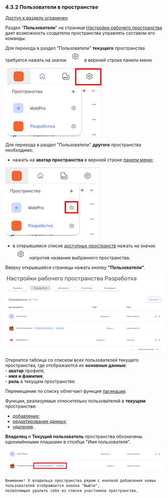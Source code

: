 ### 4.3.2 Пользователи в пространстве

[Доступ к разделу ограничен](9_roles/9.2_access.md)

Раздел "**Пользователи**" на странице [Настройки рабочего пространства](4_workspace/4.3_settings/4.3_settings.md) дает возможность создателю пространства управлять составом его команды.

Для перехода в раздел "Пользователи" **текущего** пространства требуется нажать на значок ![шестерёнка](/imgs/шестерёнка.jpg) в верхней строке панели меню

![4.3-0](/imgs/4.3-0.jpg)

Для перехода в раздел "Пользователи" **другого** пространства необходимо:

- нажать на **аватар пространства** в верхней строке [панели меню](3_menu/3_menu.md);

![4.3-1](/imgs/4.3-1.jpg)

- в открывшемся списке [доступных пространств](4_workspace/4.1_me_workspaces.md) нажать на значок ![шестерёнка](/imgs/шестерёнка.jpg) напротив названия выбранного пространства.  

Вверху открывшейся страницы нажать кнопку **"Пользователи"**.

![4.3.2-1](/imgs/4.3.2-1.jpg)
  
Откроется таблица со cписком всех пользователей текущего пространства, где отображаются их **основные данные**:  
    - **аватар** профиля,  
    - **имя и фамилия**,  
    - **роль** в текущем пространстве.

Перемещение по списку облегчает функция [пагинации](10_general_operations/10.3_pagination.md).
  
Функции, реализуемые относительно пользователей в **текущем** пространстве:

- [добавление](4_workspace/4.3_settings/4.3.2_members/4.3.2.1_+member.md);
- [редактирование данных](4_workspace/4.3_settings/4.3.2_members/4.3.2.2_edit.md);
- [удаление](4_workspace/4.3_settings/4.3.2_members/4.3.2.3_delete.md).

**Владелец** и **Текущий пользователь** пространства обозначены одноимёнными плашками в столбце "Имя пользователя".

![4.3.2-2](/imgs/4.3.2-2.jpg)

    Внимание! У владельца пространства рядом с кнопкой добавления новых пользователей отображается кнопка "Выйти", 
    позволяющая удалить себя из списка участников пространства. 
